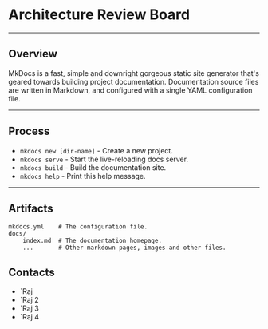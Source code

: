 # Architecture Review Board
---
## Overview
MkDocs is a fast, simple and downright gorgeous static site generator that's geared towards building project documentation. Documentation source files are written in Markdown, and configured with a single YAML configuration file.


---
## Process
* `mkdocs new [dir-name]` - Create a new project.
* `mkdocs serve` - Start the live-reloading docs server.
* `mkdocs build` - Build the documentation site.
* `mkdocs help` - Print this help message.

---
## Artifacts
    mkdocs.yml    # The configuration file.
    docs/
        index.md  # The documentation homepage.
        ...       # Other markdown pages, images and other files.

## Contacts
* `Raj
* `Raj 2
* `Raj 3
* `Raj 4
